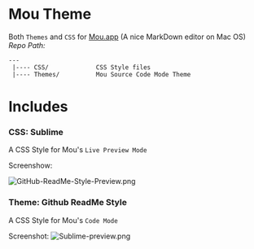 # Mou Theme

Both `Themes` and `CSS` for [Mou.app] \(A nice MarkDown editor on Mac OS\)  
_Repo Path:_

    --- 
     |---- CSS/             CSS Style files  
     |---- Themes/          Mou Source Code Mode Theme  
     
# Includes            

### CSS: Sublime

A CSS Style for Mou's `Live Preview Mode`

Screenshow:

![GitHub-ReadMe-Style-Preview.png](https://github.com/hzlzh/Mou-Theme/raw/master/CSS/GitHub-ReadMe-Style-Preview.png)

### Theme: Github ReadMe Style

A CSS Style for Mou's `Code Mode`

Screenshot:
![Sublime-preview.png](https://github.com/hzlzh/Mou-Theme/raw/master/Themes/Sublime-preview.png)


[Mou.app]: http://mouapp.com/

